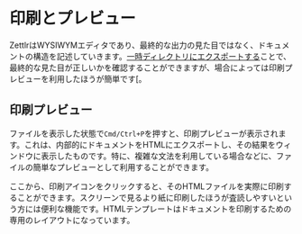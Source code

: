 # 印刷とプレビュー

ZettlrはWYSIWYMエディタであり、最終的な出力の見た目ではなく、ドキュメントの構造を記述していきます。[一時ディレクトリにエクスポートする](export.md#_2)ことで、最終的な見た目が正しいかを確認することができますが、場合によっては印刷プレビューを利用したほうが簡単です[。

## 印刷プレビュー

ファイルを表示した状態で`Cmd/Ctrl+P`を押すと、印刷プレビューが表示されます。これは、内部的にドキュメントをHTMLにエクスポートし、その結果をウィンドウに表示したものです。特に、複雑な文法を利用している場合などに、ファイルの簡単なプレビューとして利用することができます。

ここから、印刷アイコンをクリックすると、そのHTMLファイルを実際に印刷することができます。スクリーンで見るより紙に印刷したほうが査読しやすいという方には便利な機能です。HTMLテンプレートはドキュメントを印刷するための専用のレイアウトになっています。

